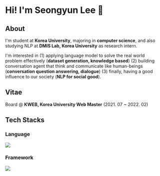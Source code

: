 # Hi! I'm Seongyun Lee 👋

## About
I'm student at **Korea University**, majoring in **computer science**, and also studying NLP at <b>DMIS Lab, Korea University</b> as research intern.<br>

I'm interested in (1) applying language model to solve the real world problem effectively (**dataset generation, knowledge based**) (2) building conversation agent that think and communicate like human-beings (**conversation question answering, dialogue**) (3) finally, having a good influence to our society (**NLP for social good**).  <br>

## Vitae
Board @ **KWEB, Korea University Web Master** (2021. 07 ~ 2022. 02)<br>
## Tech Stacks
### Language
  <img src="https://img.shields.io/badge/Python-lightgrey?style=flat&logo=Python&logoColor=3776AB"/> 

### Framework
  <img src="https://img.shields.io/badge/PyTorch-lightgrey?style=flat&logo=PyTorch&logoColor=EE4C2C"/> 
